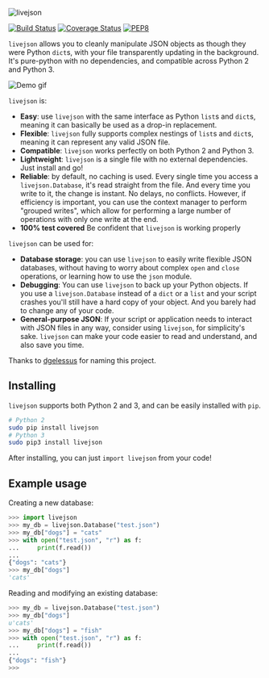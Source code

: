 ![livejson](http://luke.deentaylor.com/siteassets/livejson-banner-light.png)

[![Build Status](https://travis-ci.org/controversial/livejson.svg?branch=master)](https://travis-ci.org/The-Penultimate-Defenestrator/livejson)
[![Coverage Status](https://coveralls.io/repos/github/controversial/livejson/badge.svg?branch=master)](https://coveralls.io/github/controversial/livejson?branch=master)
[![PEP8](https://img.shields.io/badge/PEP8-compliant-brightgreen.svg)](https://www.python.org/dev/peps/pep-0008/)

`livejson` allows you to cleanly manipulate JSON objects as though they were Python `dict`s, with your file transparently updating in the background. It's pure-python with no dependencies, and compatible across Python 2 and Python 3.

![Demo gif](http://i.imgur.com/yaXzzjG.gif)

`livejson` is:

- **Easy**: use `livejson` with the same interface as Python `list`s and `dict`s, meaning it can basically be used as a drop-in replacement.
- **Flexible**: `livejson` fully supports complex nestings of `list`s and `dict`s, meaning it can represent any valid JSON file.
- **Compatible**: `livejson` works perfectly on both Python 2 and Python 3.
- **Lightweight**: `livejson` is a single file with no external dependencies. Just install and go!
- **Reliable**: by default, no caching is used. Every single time you access a `livejson.Database`, it's read straight from the file. And every time you write to it, the change is instant. No delays, no conflicts. However, if efficiency is important, you can use the context manager to perform "grouped writes", which allow for performing a large number of operations with only one write at the end.
- **100% test covered** Be confident that `livejson` is working properly

`livejson` can be used for:

- **Database storage**: you can use `livejson` to easily write flexible JSON databases, without having to worry about complex `open` and `close` operations, or learning how to use the `json` module.
- **Debugging**: You can use `livejson` to back up your Python objects. If you use a `livejson.Database` instead of a `dict` or a `list` and your script crashes you'll still  have a hard copy of your object. And you barely had to change any of your code.
- **General-purpose JSON**: If your script or application needs to interact with JSON files in any way, consider using `livejson`, for simplicity's sake. `livejson` can make your code easier to read and understand, and also save you time.

Thanks to [dgelessus](https://github.com/dgelessus) for naming this project.

## Installing
`livejson` supports both Python 2 and 3, and can be easily installed with `pip`.
```bash
# Python 2
sudo pip install livejson
# Python 3
sudo pip3 install livejson
```
After installing, you can just `import livejson` from your code!

## Example usage
Creating a new database:
```python
>>> import livejson
>>> my_db = livejson.Database("test.json")
>>> my_db["dogs"] = "cats"
>>> with open("test.json", "r") as f:
...     print(f.read())
...
{"dogs": "cats"}
>>> my_db["dogs"]
'cats'
```
Reading and modifying an existing database:
```python
>>> my_db = livejson.Database("test.json")
>>> my_db["dogs"]
u'cats'
>>> my_db["dogs"] = "fish"
>>> with open("test.json", "r") as f:
...     print(f.read())
...
{"dogs": "fish"}
>>>
```

